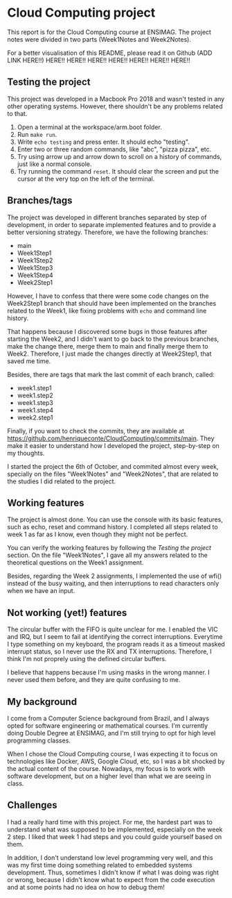 # Cloud Computing project

This report is for the Cloud Computing course at ENSIMAG. The project notes were divided in two parts (Week1Notes and Week2Notes).  

For a better visualisation of this README, please read it on Github (ADD LINK HERE!!) HERE!! HERE!! HERE!! HERE!! HERE!! HERE!! HERE!!

## Testing the project

This project was developed in a Macbook Pro 2018 and wasn't tested in any other operating systems. However, there shouldn't be any problems related to that. 

1. Open a terminal at the workspace/arm.boot folder.  
2. Run `make run`.    
3. Write `echo testing` and press enter. It should echo "testing".  
4. Enter two or three random commands, like "abc", "pizza pizza", etc.  
5. Try using arrow up and arrow down to scroll on a history of commands, just like a normal console.  
6. Try running the command `reset`. It should clear the screen and put the cursor at the very top on the left of the terminal.  

## Branches/tags

The project was developed in different branches separated by step of development, in order to separate implemented features and to provide a better versioning strategy. Therefore, we have the following branches:

* main  
* Week1Step1  
* Week1Step2  
* Week1Step3  
* Week1Step4  
* Week2Step1  

However, I have to confess that there were some code changes on the Week2Step1 branch that should have been implemented on the branches related to the Week1, like fixing problems with  `echo` and command line history.  

That happens because I discovered some bugs in those features after starting the Week2, and I didn't want to go back to the previous branches, make the change there, merge them to main and finally merge them to Week2. Therefore, I just made the changes directly at Week2Step1, that saved me time. 

Besides, there are tags that mark the last commit of each branch, called: 

* week1.step1  
* week1.step2 
* week1.step3  
* week1.step4  
* week2.step1

Finally, if you want to check the commits, they are available at https://github.com/henriqueconte/CloudComputing/commits/main. They make it easier to understand how I developed the project, step-by-step on my thoughts. 

I started the project the 6th of October, and commited almost every week, specially on the files "Week1Notes" and "Week2Notes", that are related to the studies I did related to the project. 


## Working features

The project is almost done. You can use the console with its basic features, such as echo, reset and command history. I completed all steps related to week 1 as far as I know, even though they might not be perfect.

You can verify the working features by following the *Testing the project* section. On the file "Week1Notes", I gave all my answers related to the theoretical questions on the Week1 assignment. 

Besides, regarding the Week 2 assignments, I implemented the use of wfi() instead of the busy waiting, and then interruptions to read characters only when we have an input. 

## Not working (yet!) features

The circular buffer with the FIFO is quite unclear for me. I enabled the VIC and IRQ, but I seem to fail at identifying the correct interruptions. Everytime I type something on my keyboard, the program reads it as a timeout masked interrupt status, so I never use the RX and TX interruptions. Therefore, I think I'm not proprely using the defined circular buffers. 

I believe that happens because I'm using masks in the wrong manner. I never used them before, and they are quite confusing to me. 

## My background

I come from a Computer Science background from Brazil, and I always opted for software engineering or mathematical courses. I'm currently doing Double Degree at ENSIMAG, and I'm still trying to opt for high level programming classes.  

When I chose the Cloud Computing course, I was expecting it to focus on technologies like Docker, AWS, Google Cloud, etc, so I was a bit shocked by the actual content of the course. Nowadays, my focus is to work with software development, but on a higher level than what we are seeing in class. 

## Challenges

I had a really hard time with this project. For me, the hardest part was to understand what was supposed to be implemented, especially on the week 2 step. I liked that week 1 had steps and you could guide yourself based on them.

In addition, I don't understand low level programming very well, and this was my first time doing something related to embedded systems development. Thus, sometimes I didn't know if what I was doing was right or wrong, because I didn't know what to expect from the code execution and at some points had no idea on how to debug them!  


